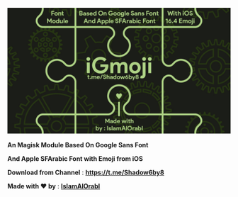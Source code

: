 [![Banner](/assets/iGmojiBanner-v1.1.jpg)](https://github.com/IslamAlOrabI/iGmoji)

**An Magisk Module Based On Google Sans Font**

**And Apple SFArabic Font with Emoji from iOS**

**Download from Channel** : **https://t.me/Shadow6by8**

**Made with ❤️ by** : [**IslamAlOrabI**](https://t.me/IslamAlOrabI)
